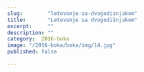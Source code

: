 ```yaml
---
slug:        "letovanje-sa-dvogodisnjakom"
title:       "Letovanje sa dvogodišnjakom"
excerpt:     ""
description: ""
category:  2016-boka
image: "/2016-boka/boka/img/14.jpg"
published: false

---
```

